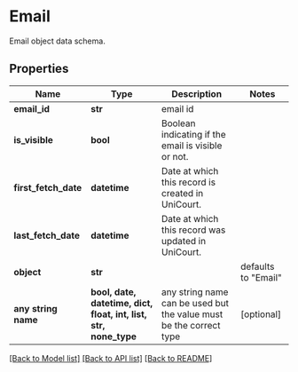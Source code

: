 # Email

Email object data schema.

## Properties
Name | Type | Description | Notes
------------ | ------------- | ------------- | -------------
**email_id** | **str** | email id | 
**is_visible** | **bool** | Boolean indicating if the email is visible or not. | 
**first_fetch_date** | **datetime** | Date at which this record is created in UniCourt. | 
**last_fetch_date** | **datetime** | Date at which this record was updated in UniCourt. | 
**object** | **str** |  | defaults to "Email"
**any string name** | **bool, date, datetime, dict, float, int, list, str, none_type** | any string name can be used but the value must be the correct type | [optional]

[[Back to Model list]](../README.md#documentation-for-models) [[Back to API list]](../README.md#documentation-for-api-endpoints) [[Back to README]](../README.md)


